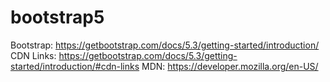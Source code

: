 # bootstrap5
Bootstrap: https://getbootstrap.com/docs/5.3/getting-started/introduction/
CDN Links: https://getbootstrap.com/docs/5.3/getting-started/introduction/#cdn-links
MDN: https://developer.mozilla.org/en-US/
